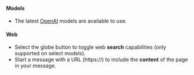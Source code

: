 #### Models

- The latest [OpenAI](https://platform.openai.com/docs/models) models are available to use.

#### Web

- Select the globe button to toggle web **search** capabilities (only supported on select models).
- Start a message with a URL (https://) to include the **content** of the page in your message.
